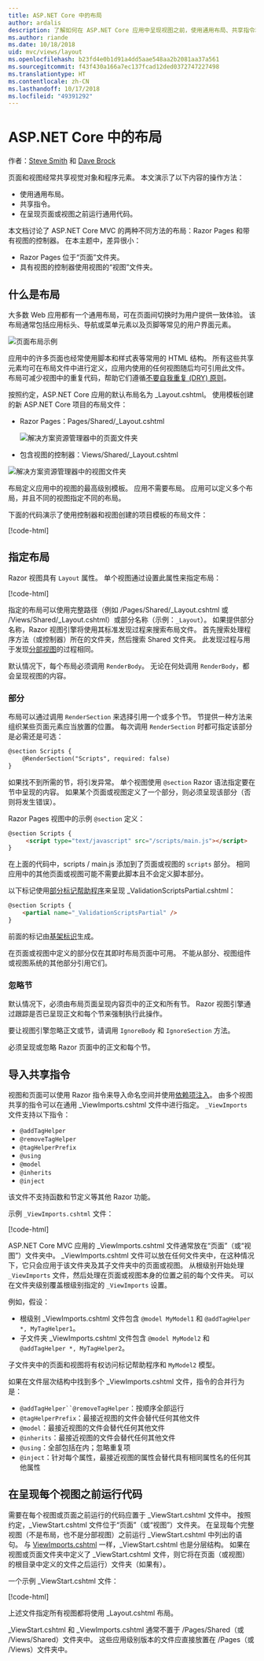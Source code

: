 ```yaml
---
title: ASP.NET Core 中的布局
author: ardalis
description: 了解如何在 ASP.NET Core 应用中呈现视图之前，使用通用布局、共享指令和运行常见代码。
ms.author: riande
ms.date: 10/18/2018
uid: mvc/views/layout
ms.openlocfilehash: b23fd4e0b1d91a4dd5aae548aa2b2081aa37a561
ms.sourcegitcommit: f43f430a166a7ec137fcad12ded0372747227498
ms.translationtype: HT
ms.contentlocale: zh-CN
ms.lasthandoff: 10/17/2018
ms.locfileid: "49391292"
---
```

# <a name="layout-in-aspnet-core"></a>ASP.NET Core 中的布局

作者：[Steve Smith](https://ardalis.com/) 和 [Dave Brock](https://twitter.com/daveabrock)

页面和视图经常共享视觉对象和程序元素。 本文演示了以下内容的操作方法：

* 使用通用布局。
* 共享指令。
* 在呈现页面或视图之前运行通用代码。

本文档讨论了 ASP.NET Core MVC 的两种不同方法的布局：Razor Pages 和带有视图的控制器。 在本主题中，差异很小：

* Razor Pages 位于“页面”文件夹。
* 具有视图的控制器使用视图的“视图”文件夹。

## <a name="what-is-a-layout"></a>什么是布局

大多数 Web 应用都有一个通用布局，可在页面间切换时为用户提供一致体验。 该布局通常包括应用标头、导航或菜单元素以及页脚等常见的用户界面元素。

![页面布局示例](layout/_static/page-layout.png)

应用中的许多页面也经常使用脚本和样式表等常用的 HTML 结构。 所有这些共享元素均可在布局文件中进行定义，应用内使用的任何视图随后均可引用此文件。 布局可减少视图中的重复代码，帮助它们遵循[不要自我重复 (DRY) 原则](http://deviq.com/don-t-repeat-yourself/)。

按照约定，ASP.NET Core 应用的默认布局名为 _Layout.cshtml。 使用模板创建的新 ASP.NET Core 项目的布局文件：

* Razor Pages：Pages/Shared/_Layout.cshtml

  ![解决方案资源管理器中的页面文件夹](layout/_static/rp-web-project-views.png)

* 包含视图的控制器：Views/Shared/_Layout.cshtml

 ![解决方案资源管理器中的视图文件夹](layout/_static/mvc-web-project-views.png)

布局定义应用中的视图的最高级别模板。 应用不需要布局。 应用可以定义多个布局，并且不同的视图指定不同的布局。

下面的代码演示了使用控制器和视图创建的项目模板的布局文件：

[!code-html[](~/common/samples/WebApplication1/Views/Shared/_Layout.cshtml?highlight=44,72)]

## <a name="specifying-a-layout"></a>指定布局

Razor 视图具有 `Layout` 属性。 单个视图通过设置此属性来指定布局：

[!code-html[](../../common/samples/WebApplication1/Views/_ViewStart.cshtml?highlight=2)]

指定的布局可以使用完整路径（例如 /Pages/Shared/_Layout.cshtml 或 /Views/Shared/_Layout.cshtml）或部分名称（示例：`_Layout`）。 如果提供部分名称，Razor 视图引擎将使用其标准发现过程来搜索布局文件。 首先搜索处理程序方法（或控制器）所在的文件夹，然后搜索 Shared 文件夹。 此发现过程与用于发现[分部视图](partial.md)的过程相同。

默认情况下，每个布局必须调用 `RenderBody`。 无论在何处调用 `RenderBody`，都会呈现视图的内容。

<a name="layout-sections-label"></a>

### <a name="sections"></a>部分

布局可以通过调用 `RenderSection` 来选择引用一个或多个节。 节提供一种方法来组织某些页面元素应当放置的位置。 每次调用 `RenderSection` 时都可指定该部分是必需还是可选：

```html
@section Scripts {
    @RenderSection("Scripts", required: false)
}
```

如果找不到所需的节，将引发异常。 单个视图使用 `@section` Razor 语法指定要在节中呈现的内容。 如果某个页面或视图定义了一个部分，则必须呈现该部分（否则将发生错误）。

Razor Pages 视图中的示例 `@section` 定义：

```html
@section Scripts {
     <script type="text/javascript" src="/scripts/main.js"></script>
}
```

在上面的代码中，scripts / main.js 添加到了页面或视图的 `scripts` 部分。 相同应用中的其他页面或视图可能不需要此脚本且不会定义脚本部分。

以下标记使用[部分标记帮助程序](xref:mvc/views/tag-helpers/builtin-th/partial-tag-helper)来呈现  _ValidationScriptsPartial.cshtml：

```html
@section Scripts {
    <partial name="_ValidationScriptsPartial" />
}
```

前面的标记由[基架标识](xref:security/authentication/scaffold-identity)生成。

在页面或视图中定义的部分仅在其即时布局页面中可用。 不能从部分、视图组件或视图系统的其他部分引用它们。

### <a name="ignoring-sections"></a>忽略节

默认情况下，必须由布局页面呈现内容页中的正文和所有节。 Razor 视图引擎通过跟踪是否已呈现正文和每个节来强制执行此操作。

要让视图引擎忽略正文或节，请调用 `IgnoreBody` 和 `IgnoreSection` 方法。

必须呈现或忽略 Razor 页面中的正文和每个节。

<a name="viewimports"></a>

## <a name="importing-shared-directives"></a>导入共享指令

视图和页面可以使用 Razor 指令来导入命名空间并使用[依赖项注入](dependency-injection.md)。 由多个视图共享的指令可以在通用 _ViewImports.cshtml 文件中进行指定。 `_ViewImports` 文件支持以下指令：

* `@addTagHelper`
* `@removeTagHelper`
* `@tagHelperPrefix`
* `@using`
* `@model`
* `@inherits`
* `@inject`

该文件不支持函数和节定义等其他 Razor 功能。

示例 `_ViewImports.cshtml` 文件：

[!code-html[](../../common/samples/WebApplication1/Views/_ViewImports.cshtml)]

ASP.NET Core MVC 应用的 _ViewImports.cshtml 文件通常放在“页面”（或“视图”）文件夹中。 _ViewImports.cshtml 文件可以放在任何文件夹中，在这种情况下，它只会应用于该文件夹及其子文件夹中的页面或视图。 从根级别开始处理 `_ViewImports` 文件，然后处理在页面或视图本身的位置之前的每个文件夹。 可以在文件夹级别覆盖根级别指定的 `_ViewImports` 设置。

例如，假设：

* 根级别 _ViewImports.cshtml 文件包含 `@model MyModel1` 和 `@addTagHelper *, MyTagHelper1`。
* 子文件夹 _ViewImports.cshtml 文件包含 `@model MyModel2` 和 `@addTagHelper *, MyTagHelper2`。

子文件夹中的页面和视图将有权访问标记帮助程序和 `MyModel2` 模型。

如果在文件层次结构中找到多个 _ViewImports.cshtml 文件，指令的合并行为是：

* `@addTagHelper``@removeTagHelper`：按顺序全部运行
* `@tagHelperPrefix`：最接近视图的文件会替代任何其他文件
* `@model`：最接近视图的文件会替代任何其他文件
* `@inherits`：最接近视图的文件会替代任何其他文件
* `@using`：全部包括在内；忽略重复项
* `@inject`：针对每个属性，最接近视图的属性会替代具有相同属性名的任何其他属性

<a name="viewstart"></a>

## <a name="running-code-before-each-view"></a>在呈现每个视图之前运行代码

需要在每个视图或页面之前运行的代码应置于 _ViewStart.cshtml 文件中。 按照约定，_ViewStart.cshtml 文件位于“页面”（或“视图”）文件夹。 在呈现每个完整视图（不是布局，也不是分部视图）之前运行 _ViewStart.cshtml 中列出的语句。 与 [ViewImports.cshtml](xref:mvc/views/layout#viewimports) 一样，_ViewStart.cshtml 也是分层结构。 如果在视图或页面文件夹中定义了 _ViewStart.cshtml 文件，则它将在页面（或视图）的根目录中定义的文件之后运行）文件夹（如果有）。

一个示例 _ViewStart.cshtml 文件：

[!code-html[](../../common/samples/WebApplication1/Views/_ViewStart.cshtml)]

上述文件指定所有视图都将使用 _Layout.cshtml 布局。

_ViewStart.cshtml 和 _ViewImports.cshtml 通常不置于 /Pages/Shared（或 /Views/Shared）文件夹中。 这些应用级别版本的文件应直接放置在 /Pages（或 /Views）文件夹中。
